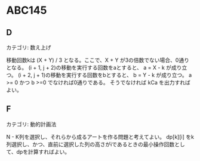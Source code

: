# ABC145

## D
カテゴリ: 数え上げ

移動回数kは (X + Y) / 3 となる。ここで、X + Y が3の倍数でない場合、0通りとなる。
(i + 1, j + 2)の移動を実行する回数をaとすると、 a = X - k が成り立つ。
(i + 2, j + 1)の移動を実行する回数をbとすると、 b = Y - k が成り立つ。
a >= 0 かつ b >=0 でなければ0通りである。
そうでなければ kCa を出力すればよい。

## F
カテゴリ: 動的計画法

N - K列を選択し、それらから成るアートを作る問題と考えてよい。
dp[k][i] をk列選択し、かつ、直前に選択した列の高さがiであるときの最小操作回数として、dpを計算すればよい。
